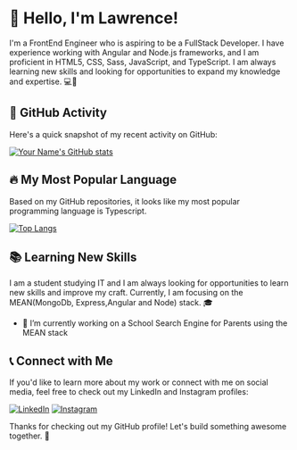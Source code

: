 <!--
**LawrenceY-B/LawrenceY-B** is a ✨ _special_ ✨ repository because its `README.md` (this file) appears on your GitHub profile.

Here are some ideas to get you started:

- 🔭 I’m currently working on ...
- 🌱 I’m currently learning ...
- 👯 I’m looking to collaborate on ...
- 🤔 I’m looking for help with ...
- 💬 Ask me about ...
- 📫 How to reach me: ...
- 😄 Pronouns: ...
- ⚡ Fun fact: ...
-->
# 👋 Hello, I'm Lawrence!

I'm a FrontEnd Engineer who is aspiring to be a FullStack Developer. I have experience working with Angular and Node.js frameworks, and I am proficient in HTML5, CSS, Sass, JavaScript, and TypeScript. I am always learning new skills and looking for opportunities to expand my knowledge and expertise. 💻🌱

## 🚀 GitHub Activity

Here's a quick snapshot of my recent activity on GitHub:

[![Your Name's GitHub stats](https://github-readme-stats.vercel.app/api?username=LawrenceY-B&show_icons=true&theme=dracula)](https://github.com/LawrenceY-B)

## 🔥 My Most Popular Language

Based on my GitHub repositories, it looks like my most popular programming language is Typescript. 

[![Top Langs](https://github-readme-stats.vercel.app/api/top-langs/?username=LawrenceY-B&layout=compact&theme=dracula)](https://github.com/LawrenceY-B)


## 📚 Learning New Skills

I am a student studying IT and I am always looking for opportunities to learn new skills and improve my craft. Currently, I am focusing on the MEAN(MongoDb, Express,Angular and Node) stack. 🎓

- 🔭 I’m currently working on a School Search Engine for Parents using the MEAN stack

## 📞 Connect with Me

If you'd like to learn more about my work or connect with me on social media, feel free to check out my LinkedIn and Instagram profiles:

[![LinkedIn](https://img.shields.io/badge/LinkedIn-0077B5?style=for-the-badge&logo=linkedin&logoColor=white)](https://www.linkedin.com/in/lawrence-yirenkyi-boafo-4a6a74204) [![Instagram](https://img.shields.io/badge/Instagram-E4405F?style=for-the-badge&logo=instagram&logoColor=white)](https://www.instagram.com/_.lawrencee/)

Thanks for checking out my GitHub profile! Let's build something awesome together. 🚀

